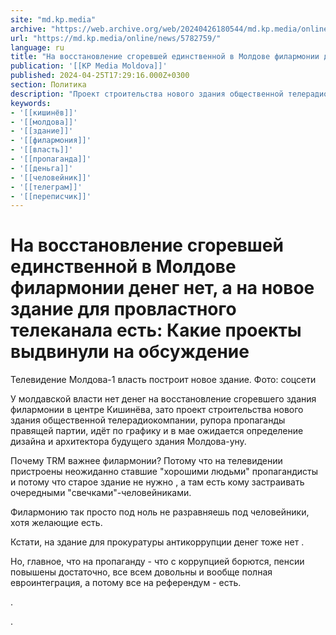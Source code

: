 ```yaml
---
site: "md.kp.media"
archive: "https://web.archive.org/web/20240426180544/md.kp.media/online/news/5782759/"
url: "https://md.kp.media/online/news/5782759/"
language: ru
title: "На восстановление сгоревшей единственной в Молдове филармонии денег нет, а на новое здание для провластного телеканала есть: Какие проекты выдвинули на обсуждение"
publication: '[[KP Media Moldova]]'
published: 2024-04-25T17:29:16.000Z+0300
section: Политика
description: "Проект строительства нового здания общественной телерадиокомпании идёт по графику и в мае ожидается определение дизайна и архитектора"
keywords:
- '[[кишинёв]]'
- '[[молдова]]'
- '[[здание]]'
- '[[филармония]]'
- '[[власть]]'
- '[[пропаганда]]'
- '[[деньга]]'
- '[[человейник]]'
- '[[телеграм]]'
- '[[переписчик]]'
---
```


# На восстановление сгоревшей единственной в Молдове филармонии денег нет, а на новое здание для провластного телеканала есть: Какие проекты выдвинули на обсуждение

Телевидение Молдова-1 власть построит новое здание. Фото: соцсети

У молдавской власти нет денег на восстановление сгоревшего здания филармонии в центре Кишинёва, зато проект строительства нового здания общественной телерадиокомпании, рупора пропаганды правящей партии, идёт по графику и в мае ожидается определение дизайна и архитектора будущего здания Молдова-уну.

Почему TRM важнее филармонии? Потому что на телевидении пристроены неожиданно ставшие "хорошими людьми" пропагандисты и потому что старое здание не нужно , а там есть кому застраивать очередными "свечками"-человейниками.

Филармонию так просто под ноль не разравняешь под человейники, хотя желающие есть.

Кстати, на здание для прокуратуры антикоррупции денег тоже нет .

Но, главное, что на пропаганду - что с коррупцией борются, пенсии повышены достаточно, все всем довольны и вообще полная евроинтеграция, а потому все на референдум - есть.

.

.
